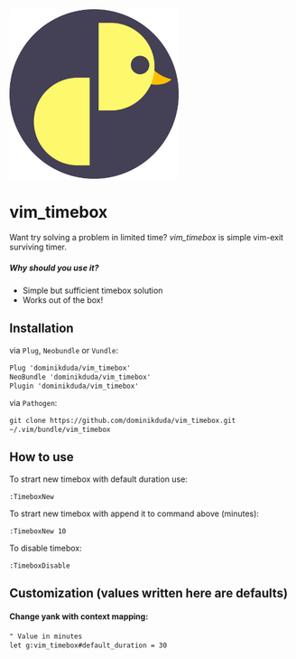 <img src="https://raw.githubusercontent.com/dominikduda/config_files/master/dd_logo_blue_bg.png" width="300" height="300" />

# vim_timebox
Want try solving a problem in limited time? *vim_timebox* is simple vim-exit surviving timer.

##### Why should you use it?
  - Simple but sufficient timebox solution
  - Works out of the box!

## Installation
via `Plug`, `Neobundle` or `Vundle`:
```
Plug 'dominikduda/vim_timebox'
NeoBundle 'dominikduda/vim_timebox'
Plugin 'dominikduda/vim_timebox'
```
via `Pathogen`:
```
git clone https://github.com/dominikduda/vim_timebox.git ~/.vim/bundle/vim_timebox
```

## How to use

To strart new timebox with default duration use:
```
:TimeboxNew
```

To strart new timebox with append it to command above (minutes):
```
:TimeboxNew 10
```

To disable timebox:
```
:TimeboxDisable
```


## Customization (values written here are defaults)

#### Change yank with context mapping:

```vim
" Value in minutes
let g:vim_timebox#default_duration = 30
```

<!-- call timer_start(100, {-> execute(':AirlineRefresh')}, { 'repeat': -1 }) -->
